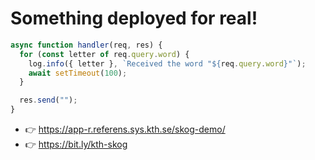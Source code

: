 # Something deployed for real!

```js
async function handler(req, res) {
  for (const letter of req.query.word) {
    log.info({ letter }, `Received the word "${req.query.word}"`);
    await setTimeout(100);
  }

  res.send("");
}
```

- 👉 https://app-r.referens.sys.kth.se/skog-demo/
- 👉 https://bit.ly/kth-skog
